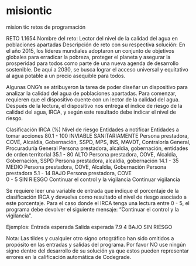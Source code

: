 # misiontic
mision tic retos de programación

RETO 1.1654
Nombre del reto:	Lector del nivel de la calidad del agua en poblaciones apartadas
Descripción de reto con su respectiva solución:
En el año 2015, los líderes mundiales adoptaron un conjunto de objetivos globales para erradicar la pobreza, proteger el planeta y asegurar la prosperidad para todos como parte de una nueva agenda de desarrollo sostenible. De aquí a 2030, se busca lograr el acceso universal y equitativo al agua potable a un precio asequible para todos. 

Algunas ONG’s se atribuyeron la tarea de poder diseñar un dispositivo para analizar la calidad del agua de poblaciones apartadas. Para comenzar, requieren que el dispositivo cuente con un lector de la calidad del agua. Después de la lectura, el dispositivo nos entrega el índice de riesgo de la calidad del agua, IRCA, y según este resultado debe indicar el nivel de riesgo. 

Clasificación IRCA (%) 	Nivel de riesgo	Entidades a notificar	Entidades a tomar acciones
80.1 - 100	INVIABLE SANITARIAMENTE	Persona prestadora, COVE, Alcaldía, Gobernación, SSPD, MPS, INS, MAVDT, Contraloría General, Procuraduría General	Persona prestadora, alcaldía, gobernación, entidades de orden territorial
35.1 - 80	ALTO	Persona prestadora, COVE, Alcaldía, Gobernación, SSPD	Persona prestadora, alcaldía, gobernación
14.1 - 35	MEDIO	Persona prestadora, COVE, Alcaldía, Gobernación	Persona prestadora
5.1 - 14	BAJO	Persona prestadora, COVE	
0 - 5	SIN RIESGO	Continuar el control y la vigilancia	Continuar vigilancia

Se requiere leer una variable de entrada que indique el porcentaje de la clasificación IRCA y devuelva como resultado el nivel de riesgo asociado a este porcentaje.  Para el caso donde el IRCA tenga una lectura entre 0 - 5, el programa debe devolver el siguiente mensaje: “Continuar el control y la vigilancia”.


Ejemplos:
Entrada esperada	Salida esperada
7.9	4
BAJO	SIN RIESGO

Nota: Las tildes y cualquier otro signo ortográfico han sido omitidos a propósito en las entradas y salidas del programa. Por favor NO use ningún signo dentro del desarrollo de su solución ya que estos pueden representar errores en la calificación automática de Codegrade.
